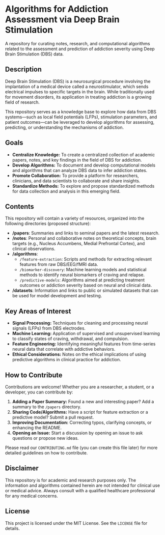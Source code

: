 # Algorithms for Addiction Assessment via Deep Brain Stimulation

A repository for curating notes, research, and computational algorithms related to the assessment and prediction of addiction severity using Deep Brain Stimulation (DBS) data.

## Description

Deep Brain Stimulation (DBS) is a neurosurgical procedure involving the implantation of a medical device called a neurostimulator, which sends electrical impulses to specific targets in the brain. While traditionally used for movement disorders, its application in treating addiction is a growing field of research.

This repository serves as a knowledge base to explore how data from DBS systems—such as local field potentials (LFPs), stimulation parameters, and patient outcomes—can be leveraged to develop algorithms for assessing, predicting, or understanding the mechanisms of addiction.

## Goals

*   **Centralize Knowledge:** To create a centralized collection of academic papers, notes, and key findings in the field of DBS for addiction.
*   **Develop Algorithms:** To document and develop computational models and algorithms that can analyze DBS data to infer addiction states.
*   **Promote Collaboration:** To provide a platform for researchers, clinicians, and data scientists to collaborate and share insights.
*   **Standardize Methods:** To explore and propose standardized methods for data collection and analysis in this emerging field.

## Contents

This repository will contain a variety of resources, organized into the following directories (proposed structure):

*   **/papers**: Summaries and links to seminal papers and the latest research.
*   **/notes**: Personal and collaborative notes on theoretical concepts, brain targets (e.g., Nucleus Accumbens, Medial Prefrontal Cortex), and clinical observations.
*   **/algorithms**:
    *   `/feature-extraction`: Scripts and methods for extracting relevant features from raw DBS/EEG/fMRI data.
    *   `/biomarker-discovery`: Machine learning models and statistical methods to identify neural biomarkers of craving and relapse.
    *   `/predictive-models`: Algorithms aimed at predicting treatment outcomes or addiction severity based on neural and clinical data.
*   **/datasets**: Information and links to public or simulated datasets that can be used for model development and testing.

## Key Areas of Interest

*   **Signal Processing:** Techniques for cleaning and processing neural signals (LFPs) from DBS electrodes.
*   **Machine Learning:** Application of supervised and unsupervised learning to classify states of craving, withdrawal, and compulsion.
*   **Feature Engineering:** Identifying meaningful features from time-series neural data that correlate with addictive behaviors.
*   **Ethical Considerations:** Notes on the ethical implications of using predictive algorithms in clinical practice for addiction.

## How to Contribute

Contributions are welcome! Whether you are a researcher, a student, or a developer, you can contribute by:

1.  **Adding a Paper Summary:** Found a new and interesting paper? Add a summary to the `/papers` directory.
2.  **Sharing Code/Algorithms:** Have a script for feature extraction or a predictive model? Submit a pull request.
3.  **Improving Documentation:** Correcting typos, clarifying concepts, or enhancing the README.
4.  **Opening an Issue:** Start a discussion by opening an issue to ask questions or propose new ideas.

Please read our `CONTRIBUTING.md` file (you can create this file later) for more detailed guidelines on how to contribute.

## Disclaimer

This repository is for academic and research purposes only. The information and algorithms contained herein are not intended for clinical use or medical advice. Always consult with a qualified healthcare professional for any medical concerns.

## License

This project is licensed under the MIT License. See the `LICENSE` file for details.